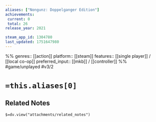 ```yaml
---
aliases: ["Nongunz: Doppelganger Edition"]
achievements:
 current: 0
 total: 26
release_year: 2021

steam_app_id: 1304780
last_updated: 1751647980
---
```

%%
genres:: [[action]]
platform:: [[steam]]
features:: [[single player]] / [[local co-op]]
preferred_input:: [[mkb]] / [[controller]]
%%
#game/unplayed
#v3/2

# `=this.aliases[0]`
## Related Notes
`$=dv.view("attachments/related_notes")`